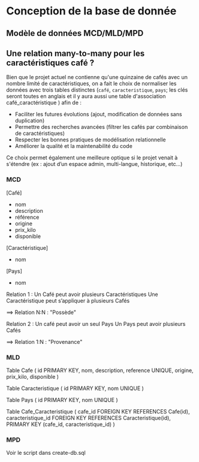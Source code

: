 # Conception de la base de donnée

## Modèle de données MCD/MLD/MPD

## Une relation many-to-many pour les caractéristiques café ?

Bien que le projet actuel ne contienne qu'une quinzaine de cafés avec un nombre limité de caractéristiques, on a fait le choix de normaliser les données avec trois tables distinctes (`café`, `caracteristique`, `pays`; les clés seront toutes en anglais et il y aura aussi une table d'association café_caractéristique ) afin de :

- Faciliter les futures évolutions (ajout, modification de données sans duplication)
- Permettre des recherches avancées (filtrer les cafés par combinaison de caractéristiques)
- Respecter les bonnes pratiques de modélisation relationnelle
- Améliorer la qualité et la maintenabilité du code

Ce choix permet également une meilleure optique si le projet venait à s'étendre (ex : ajout d’un espace admin, multi-langue, historique, etc...)


### MCD
[Café]
- nom
- description
- référence
- origine
- prix_kilo
- disponible

[Caractéristique]
- nom

[Pays]
- nom

Relation 1 :
Un Café peut avoir plusieurs Caractéristiques
Une Caractéristique peut s’appliquer à plusieurs Cafés

==> Relation N:N : "Possède"

Relation 2 : 
Un café peut avoir un seul Pays
Un Pays peut avoir plusieurs Cafés

==> Relation 1:N : "Provenance"

### MLD
Table Cafe (
  id PRIMARY KEY,
  nom,
  description,
  reference UNIQUE,
  origine,
  prix_kilo,
  disponible
)

Table Caracteristique (
  id PRIMARY KEY,
  nom UNIQUE
)

Table Pays (
  id PRIMARY KEY,
  nom UNIQUE
)

Table Cafe_Caracteristique (
  cafe_id FOREIGN KEY REFERENCES Cafe(id),
  caracteristique_id FOREIGN KEY REFERENCES Caracteristique(id),
  PRIMARY KEY (cafe_id, caracteristique_id)
)
### MPD

Voir le script dans create-db.sql
